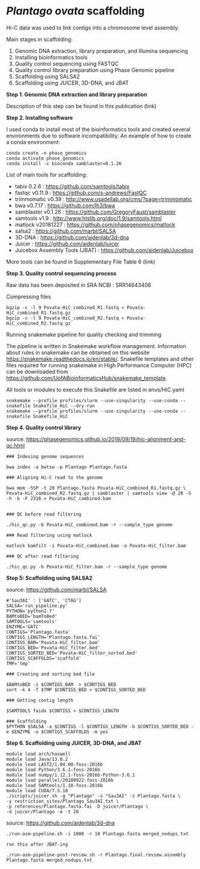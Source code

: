 # *Plantago ovata* scaffolding

Hi-C data was used to link contigs into a chromosome level assembly.

Main stages in scaffolding:

1. Genomic DNA extraction, library preparation, and Illumina sequencing
2. Installing bioinformatics tools
3. Quality control sequencing using FASTQC
4. Quality control library preparation using Phase Genomic pipeline
5. Scaffolding using SALSA2
6. Scaffolding using JUICER, 3D-DNA, and JBAT


**Step 1. Genomic DNA extraction and library preparation**

Description of this step can be found in this publication (link)

**Step 2. Installing software**

I used conda to install most of the bioinformatics tools and created several environments due to software incompatibility.
An example of how to create a conda environment:
```
conda create -n phase_genomics
conda activate phase_genomics
conda install -c bioconda samblaster=0.1.26
```
List of main tools for scaffolding:
- tabix 0.2.6 : https://github.com/samtools/tabix
- fastqc v0.11.9 : https://github.com/s-andrews/FastQC
- trimmomatic v0.39 : http://www.usadellab.org/cms/?page=trimmomatic
- bwa v0.7.17 : https://github.com/lh3/bwa
- samblaster v0.1.26 : https://github.com/GregoryFaust/samblaster
- samtools v1.9 : http://www.htslib.org/doc/1.9/samtools.html
- matlock v20181227 : https://github.com/phasegenomics/matlock 
- salsa2 : https://github.com/marbl/SALSA
- 3D-DNA : https://github.com/aidenlab/3d-dna
- Juicer : https://github.com/aidenlab/juicer
- Juicebox Assembly Tools (JBAT) : https://github.com/aidenlab/Juicebox

More tools can be found in Supplementary File Table 6 (link)

**Step 3. Quality control sequencing process**

Raw data has been deposited in SRA NCBI : SRR14643406

Compressing files
```
bgzip -c -l 9 Povata-HiC_combined_R1.fastq > Povata-HiC_combined_R1.fastq.gz
bgzip -c -l 9 Povata-HiC_combined_R2.fastq > Povata-HiC_combined_R2.fastq.gz
```

Running snakemake pipeline for quality checking and trimming

The pipeline is written in Snakemake workflow management. Information about rules in snakemake can be obtained on this website https://snakemake.readthedocs.io/en/stable/. Snakefile templates and other files required for running snakemake in High Performance Computer (HPC) can be downloaded from https://github.com/UofABioinformaticsHub/snakemake_template.

All tools or modules to execute this Snakefile are listed in envs/HiC.yaml

```
snakemake --profile profiles/slurm --use-singularity --use-conda --snakefile Snakefile_HiC --dry-run
snakemake --profile profiles/slurm --use-singularity --use-conda --snakefile Snakefile_HiC
```


**Step 4. Quality control library**

source: https://phasegenomics.github.io/2019/09/19/hic-alignment-and-qc.html
  ```
### Indexing genome sequences

bwa index -a bwtsw -p Plantago Plantago.fasta

### Aligning Hi-C read to the genome

bwa mem -5SP -t 20 Plantago.fasta Povata-HiC_combined_R1.fastq.gz \
Povata-HiC_combined_R2.fastq.gz | samblaster | samtools view -@ 20 -S -h -b -F 2316 > Povata-HiC_combined.bam


### QC before read filtering

./hic_qc.py -b Povata-HiC_combined.bam -r --sample_type genome

### Read filtering using matlock

matlock bamfilt -i Povata-HiC_combined.bam -o Povata-HiC_filter.bam

### QC after read filtering

./hic_qc.py -b Povata-HiC_filter.bam -r --sample_type genome
 ```

**Step 5: Scaffolding using SALSA2**

source: https://github.com/marbl/SALSA
 ```
 #'Sau3AI' : ['GATC', 'CTAG']
SALSA='run_pipeline.py'
PYTHON='python2.7'
BAMtoBED='bamToBed'
SAMTOOLS='samtools'
ENZYME='GATC'
CONTIGS='Plantago.fasta'
CONTIGS_LENGTH='Plantago.fasta.fai'
CONTIGS_BAM='Povata-HiC_filter.bam'
CONTIGS_BED='Povata-HiC_filter.bed'
CONTIGS_SORTED_BED='Povata-HiC_filter_sorted.bed'
CONTIGS_SCAFFOLDS='scaffold'
TMP='tmp'

### Creating and sorting bed file

$BAMtoBED -i $CONTIGS_BAM  > $CONTIGS_BED
sort -k 4 -T $TMP $CONTIGS_BED > $CONTIGS_SORTED_BED

### Getting contig length

$SAMTOOLS faidx $CONTIGS > $CONTIGS_LENGTH

### Scaffolding
$PYTHON $SALSA -a $CONTIGS -l $CONTIGS_LENGTH -b $CONTIGS_SORTED_BED -e $ENZYME -o $CONTIGS_SCAFFOLDS -m yes

```

**Step 6. Scaffolding using JUICER, 3D-DNA, and JBAT**

```
module load arch/haswell
module load Java/13.0.2
module load LASTZ/1.04.00-foss-2016b
module load Python/3.6.1-foss-2016b
module load numpy/1.12.1-foss-2016b-Python-3.6.1
module load parallel/20180922-foss-2016b
module load SAMtools/1.10-foss-2016b
module load CUDA/7.5.18
./scripts/juicer.sh -g "Plantago" -s "Sau3AI" -z Plantago.fasta \
-y restriction_sites/Plantago_Sau3AI.txt \
-p references/Plantago.fasta.fai -D juicer/Plantago \
-d juicer/Plantago -e -t 20
```

source: https://github.com/aidenlab/3d-dna
```
./run-asm-pipeline.sh -i 1000 -r 10 Plantago.fasta merged_nodups.txt

run this after JBAT-ing

./run-asm-pipeline-post-review.sh -r Plantago.final.review.assembly Plantago.fasta merged_nodups.txt
```

